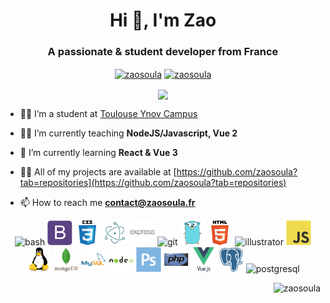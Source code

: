 <h1 align="center">Hi 👋, I'm Zao</h1>
<h3 align="center">A passionate & student developer from France</h3>
<p align="center"> 
<a href="https://linkedin.com/in/zaosoula" target="blank"><img align="center" src="https://cdn.jsdelivr.net/npm/simple-icons@3.0.1/icons/linkedin.svg" alt="zaosoula" height="25" width="25" /></a>
<a href="https://instagram.com/zaosoula" target="blank"><img align="center" src="https://cdn.jsdelivr.net/npm/simple-icons@3.0.1/icons/instagram.svg" alt="zaosoula" height="25" width="25" /></a>
</p>
<p align="center">
  <img align="center" src="https://github-readme-stats.vercel.app/api?username=zaosoula&show_icons=true&include_all_commits=true&count_private=true&hide_title=true" />
</p>


- 👨‍🎓 I’m a student at [Toulouse Ynov Campus](https://www.ynov.com)

- 👨‍🏫 I’m currently teaching **NodeJS/Javascript, Vue 2**

- 📖 I’m currently learning **React & Vue 3**

<!-- - 🎙️ I’m currently working on a record label: [AMBT Musica](https://ambitiosus.group)-->

- 👨‍💻 All of my projects are available at [https://github.com/zaosoula?tab=repositories](https://github.com/zaosoula?tab=repositories)

- 📫 How to reach me **contact@zaosoula.fr**

<p align="center">
  <img src="https://www.vectorlogo.zone/logos/gnu_bash/gnu_bash-icon.svg" alt="bash" width="40" height="40"/>
  <img src="https://raw.githubusercontent.com/devicons/devicon/master/icons/bootstrap/bootstrap-plain.svg" alt="bootstrap" width="40" height="40"/>
  <img src="https://raw.githubusercontent.com/devicons/devicon/master/icons/css3/css3-original-wordmark.svg" alt="css3" width="40" height="40"/>
  <img src="https://raw.githubusercontent.com/devicons/devicon/master/icons/electron/electron-original.svg" alt="electron" width="40" height="40"/>
  <img src="https://raw.githubusercontent.com/devicons/devicon/master/icons/express/express-original-wordmark.svg" alt="express" width="40" height="40"/>
  <img src="https://www.vectorlogo.zone/logos/git-scm/git-scm-icon.svg" alt="git" width="40" height="40"/>
  <img src="https://raw.githubusercontent.com/devicons/devicon/master/icons/go/go-original.svg" alt="go" width="40" height="40"/>
  <img src="https://raw.githubusercontent.com/devicons/devicon/master/icons/html5/html5-original-wordmark.svg" alt="html5" width="40" height="40"/>
  <img src="https://www.vectorlogo.zone/logos/adobe_illustrator/adobe_illustrator-icon.svg" alt="illustrator" width="40" height="40"/>
  <img src="https://raw.githubusercontent.com/devicons/devicon/master/icons/javascript/javascript-original.svg" alt="javascript" width="40" height="40"/>
  <img src="https://raw.githubusercontent.com/devicons/devicon/master/icons/linux/linux-original.svg" alt="linux" width="40" height="40"/>
  <img src="https://raw.githubusercontent.com/devicons/devicon/master/icons/mongodb/mongodb-original-wordmark.svg" alt="mongodb" width="40" height="40"/>
  <img src="https://raw.githubusercontent.com/devicons/devicon/master/icons/mysql/mysql-original-wordmark.svg" alt="mysql" width="40" height="40"/>
  <img src="https://raw.githubusercontent.com/devicons/devicon/master/icons/nodejs/nodejs-original-wordmark.svg" alt="nodejs" width="40" height="40"/>
  <img src="https://raw.githubusercontent.com/devicons/devicon/master/icons/photoshop/photoshop-plain.svg" alt="photoshop" width="40" height="40"/>
  <img src="https://raw.githubusercontent.com/devicons/devicon/master/icons/php/php-original.svg" alt="php" width="40" height="40"/>
  <img src="https://raw.githubusercontent.com/devicons/devicon/master/icons/vuejs/vuejs-original-wordmark.svg" alt="vuejs" width="40" height="40"/>
  <img src="https://raw.githubusercontent.com/devicons/devicon/master/icons/postgresql/postgresql-plain.svg" alt="postgresql" width="40" height="40"/>
  <img src="https://upload.wikimedia.org/wikipedia/commons/1/17/GraphQL_Logo.svg" alt="postgresql" width="40" height="40"/>
</p>

<!--<p  align="center">
  <img align="center" src="https://github-readme-stats.vercel.app/api/top-langs/?username=zaosoula" />
</p>-->

<p align="right"> <img src="https://komarev.com/ghpvc/?username=zaosoula" alt="zaosoula" /> </p>

